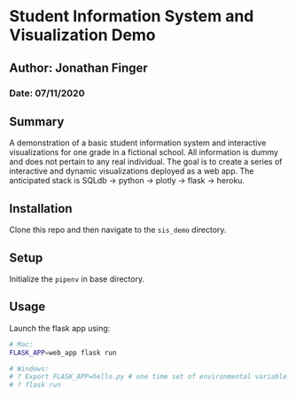 # Student Information System and Visualization Demo
## Author: Jonathan Finger
### Date: 07/11/2020

## Summary
A demonstration of a basic student information system and interactive visualizations for one grade in a fictional school. All information is dummy and does not pertain to any real individual. The goal is to create a series of interactive and dynamic visualizations deployed as a web app. The anticipated stack is SQLdb -> python -> plotly -> flask -> heroku.

## Installation

Clone this repo and then navigate to the `sis_demo` directory.

## Setup

Initialize the `pipenv` in base directory.

## Usage

Launch the flask app using:

```sh
# Mac:
FLASK_APP=web_app flask run

# Windows:
# ? Export FLASK_APP=hello.py # one time set of environmental variable
# ? flask run
```